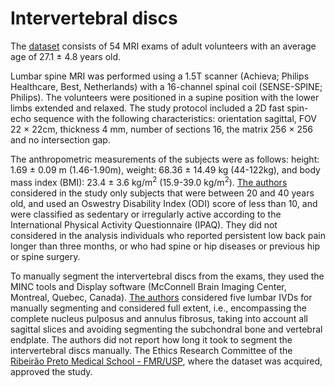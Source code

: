 # Intervertebral discs

The [dataset](https://doi.org/10.21037/qims.2016.08.01) consists of 54 MRI exams of adult volunteers with an average age of 27.1 $\pm$ 4.8 years old.

Lumbar spine MRI was performed using a 1.5T scanner (Achieva; Philips Healthcare, Best, Netherlands) with a 16-channel spinal coil (SENSE-SPINE; Philips). 
The volunteers were positioned in a supine position with the lower limbs extended and relaxed.
The study protocol included a 2D fast spin-echo sequence with the following characteristics: orientation sagittal, FOV 22 $\times$ 22cm, thickness  $4$ mm, number of sections 16, the matrix  256 $\times$ 256 and no intersection gap.

The anthropometric measurements of the subjects were as follows: height: 1.69 $\pm$ 0.09 m (1.46-1.90m), weight: 68.36 $\pm$ 14.49 kg (44-122kg), and body mass index (BMI): 23.4 $\pm$ 3.6 kg/m<sup>2</sup> (15.9-39.0 kg/m<sup>2</sup>).
[The authors](https://doi.org/10.21037/qims.2016.08.01) considered in the study only subjects that were between 20 and 40 years old, and used an Oswestry Disability Index (ODI) score of less than 10, and were classified as sedentary or irregularly active according to the International Physical Activity Questionnaire (IPAQ).
They did not considered in the analysis individuals who reported persistent low back pain longer than three months, or who had spine or hip diseases or previous hip or spine surgery.

To manually segment the intervertebral discs from the exams, they used the MINC tools and Display software (McConnell Brain Imaging Center, Montreal, Quebec, Canada).
[The authors](https://doi.org/10.21037/qims.2016.08.01) considered five lumbar IVDs for manually segmenting and considered full extent, i.e., encompassing the complete nucleus pulposus and annulus fibrosus, taking into account all sagittal slices and avoiding segmenting the subchondral bone and vertebral endplate.
The authors did not report how long it took to segment the intervertebral discs manually.
The Ethics Research Committee of the [Ribeirão Preto Medical School - FMR/USP](https://www.fmrp.usp.br/en/), where the dataset was acquired, approved the study. 

